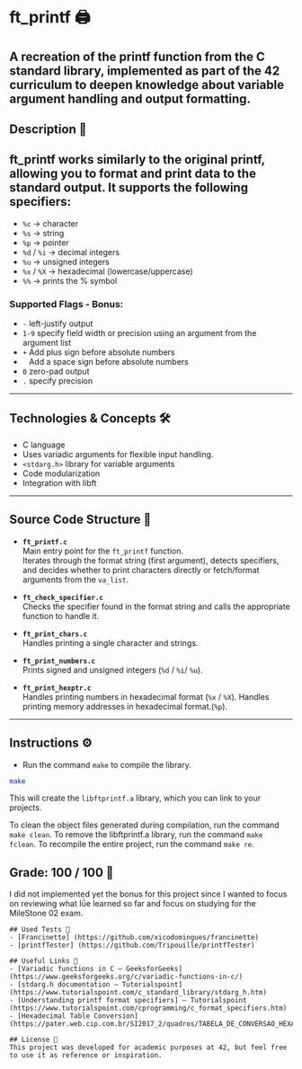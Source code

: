 # ft_printf 🖨️ 
A recreation of the printf function from the C standard library, implemented as part of the 42 curriculum to deepen knowledge about variable argument handling and output formatting.
---
## Description 📜
ft_printf works similarly to the original printf, allowing you to format and print data to the standard output.
It supports the following specifiers:
---
- `%c` → character
- `%s` → string
- `%p` → pointer
- `%d` / `%i` → decimal integers
- `%u` → unsigned integers
- `%x` / `%X` → hexadecimal (lowercase/uppercase)
- `%%` → prints the % symbol
### Supported Flags - Bonus:
- `-` left-justify output
- `1-9` specify field width or precision using an argument from the argument list
- `+` Add plus sign before absolute numbers
- ` ` Add a space sign before absolute numbers
- `0` zero-pad output
- `.` specify precision
---
## Technologies & Concepts 🛠️ 
- C language
- Uses variadic arguments for flexible input handling.
- `<stdarg.h>` library for variable arguments
- Code modularization
- Integration with libft
---
## Source Code Structure 📂
* **`ft_printf.c`**  
  Main entry point for the `ft_printf` function.  
  Iterates through the format string (first argument), detects specifiers, and decides whether to print characters directly or fetch/format arguments from the `va_list`.

* **`ft_check_specifier.c`**  
  Checks the specifier found in the format string and calls the appropriate function to handle it.

* **`ft_print_chars.c`**  
  Handles printing a single character and strings.

* **`ft_print_numbers.c`**  
  Prints signed and unsigned integers (`%d` / `%i`/ `%u`).

* **`ft_print_hexptr.c`**  
  Handles printing numbers in hexadecimal format (`%x` / `%X`).
  Handles printing memory addresses in hexadecimal format.(`%p`).
---

## Instructions ⚙️
- Run the command `make` to compile the  library.
```bash
make
```
This will create the `libftprintf.a` library, which you can link to your projects.

To clean the object files generated during compilation, run the command `make clean`.
To remove the libftprintf.a library, run the command `make fclean`.
To recompile the entire project, run the command `make re`.

## Grade: 100 / 100 🏅
I did not implemented yet the bonus for this project since I wanted to focus on reviewing what Iǘe learned so far and focus on studying for the MileStone 02 exam.
```
## Used Tests 🧪
- [Francinette] (https://github.com/xicodomingues/francinette)
- [printfTester] (https://github.com/Tripouille/printfTester)

## Useful Links 🔗
- [Variadic functions in C – GeeksforGeeks] (https://www.geeksforgeeks.org/c/variadic-functions-in-c/)
- [stdarg.h documentation – Tutorialspoint] (https://www.tutorialspoint.com/c_standard_library/stdarg_h.htm)
- [Understanding printf format specifiers] – Tutorialspoint (https://www.tutorialspoint.com/cprogramming/c_format_specifiers.htm)
- [Hexadecimal Table Conversion] (https://pater.web.cip.com.br/SI2017_2/quadros/TABELA_DE_CONVERSAO_HEXADECIMAL.pdf)

## License 📜
This project was developed for academic purposes at 42, but feel free to use it as reference or inspiration.